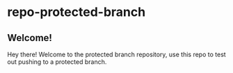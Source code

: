 # repo-protected-branch

## Welcome!

Hey there! Welcome to the protected branch repository, use this repo to test out pushing to a protected branch.
